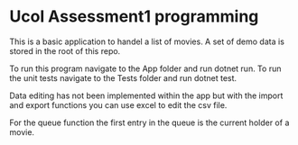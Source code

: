 <h1>Ucol Assessment1 programming</h1>

This is a basic application to handel a list of movies.
A set of demo data is stored in the root of this repo.

To run this program navigate to the App folder and run dotnet run.
To run the unit tests navigate to the Tests folder and run dotnet test.

Data editing has not been implemented within the app but with the import and export functions you can use excel to edit the csv file.

For the queue function the first entry in the queue is the current holder of a movie.

